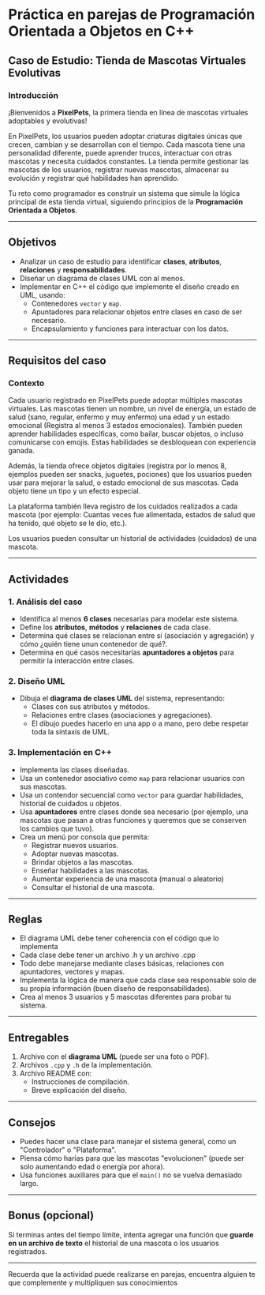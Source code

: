 # Práctica en parejas de Programación Orientada a Objetos en C++  
## Caso de Estudio: Tienda de Mascotas Virtuales Evolutivas

### Introducción

¡Bienvenidos a **PixelPets**, la primera tienda en línea de mascotas virtuales adoptables y evolutivas!

En PixelPets, los usuarios pueden adoptar criaturas digitales únicas que crecen, cambian y se desarrollan con el tiempo. Cada mascota tiene una personalidad diferente, puede aprender trucos, interactuar con otras mascotas y necesita cuidados constantes. La tienda permite gestionar las mascotas de los usuarios, registrar nuevas mascotas, almacenar su evolución y registrar qué habilidades han aprendido.

Tu reto como programador es construir un sistema que simule la lógica principal de esta tienda virtual, siguiendo principios de la **Programación Orientada a Objetos**.

---

## Objetivos

- Analizar un caso de estudio para identificar **clases**, **atributos**, **relaciones** y **responsabilidades**.
- Diseñar un diagrama de clases UML con al menos.
- Implementar en C++ el código que implemente el diseño creado en UML, usando:
  - Contenedores `vector` y `map`.
  - Apuntadores para relacionar objetos entre clases en caso de ser necesario.
  - Encapsulamiento y funciones para interactuar con los datos.

---

## Requisitos del caso

### Contexto

Cada usuario registrado en PixelPets puede adoptar múltiples mascotas virtuales. Las mascotas tienen un nombre, un nivel de energía, un estado de salud (sano, regular, enfermo y muy enfermo) una edad y un estado emocional (Registra al menos 3 estados emocionales). También pueden aprender habilidades específicas, como bailar, buscar objetos, o incluso comunicarse con emojis. Estas habilidades se desbloquean con experiencia ganada.

Además, la tienda ofrece objetos digitales (registra por lo menos 8, ejemplos pueden ser snacks, juguetes, pociones) que los usuarios pueden usar para mejorar la salud, o estado emocional de sus mascotas. Cada objeto tiene un tipo y un efecto especial.

La plataforma también lleva registro de los cuidados realizados a cada mascota (por ejemplo: Cuantas veces fue alimentada, estados de salud que ha tenido, qué objeto se le dio, etc.). 

Los usuarios pueden consultar un historial de actividades (cuidados) de una mascota.

---

## Actividades

### 1. **Análisis del caso**
- Identifica al menos **6 clases** necesarias para modelar este sistema.  
- Define los **atributos**, **métodos** y **relaciones** de cada clase.  
- Determina qué clases se relacionan entre sí (asociación y agregación) y cómo ¿quién tiene unun contenedor de qué?.  
- Determina en qué casos necesitarías **apuntadores a objetos** para permitir la interacción entre clases.

### 2. **Diseño UML**
- Dibuja el **diagrama de clases UML** del sistema, representando:
  - Clases con sus atributos y métodos.
  - Relaciones entre clases (asociaciones y agregaciones).
  - El dibujo puedes hacerlo en una app o a mano, pero debe respetar toda la sintaxis de UML.

### 3. **Implementación en C++**
- Implementa las clases diseñadas.
- Usa un contenedor asociativo como `map` para relacionar usuarios con sus mascotas.
- Usa un contendor secuencial como `vector` para guardar habilidades, historial de cuidados u objetos.
- Usa **apuntadores** entre clases donde sea necesario (por ejemplo, una mascotas que pasan a otras funciones y queremos que se conserven los cambios que tuvo).
- Crea un menú por consola que permita:
  - Registrar nuevos usuarios.
  - Adoptar nuevas mascotas.
  - Brindar objetos a las mascotas.
  - Enseñar habilidades a las mascotas.
  - Aumentar experiencia de una mascota (manual o aleatorio)
  - Consultar el historial de una mascota.

---

## Reglas

- El diagrama UML debe tener coherencia con el código que lo implementa
- Cada clase debe tener un archivo .h y un archivo .cpp
- Todo debe manejarse mediante clases básicas, relaciones con apuntadores, vectores y mapas.
- Implementa la lógica de manera que cada clase sea responsable solo de su propia información (buen diseño de responsabilidades).
- Crea al menos 3 usuarios y 5 mascotas diferentes para probar tu sistema.

---

## Entregables

1. Archivo con el **diagrama UML** (puede ser una foto o PDF).
2. Archivos `.cpp` y `.h` de la implementación.
3. Archivo README con:
   - Instrucciones de compilación.
   - Breve explicación del diseño.

---

## Consejos

- Puedes hacer una clase para manejar el sistema general, como un "Controlador" o "Plataforma".
- Piensa cómo harías para que las mascotas "evolucionen" (puede ser solo aumentando edad o energía por ahora).
- Usa funciones auxiliares para que el `main()` no se vuelva demasiado largo.

---

## Bonus (opcional)

Si terminas antes del tiempo límite, intenta agregar una función que **guarde en un archivo de texto** el historial de una mascota o los usuarios registrados.

---

Recuerda que la actividad puede realizarse en parejas, encuentra alguien te que complemente y multipliquen sus conocimientos
